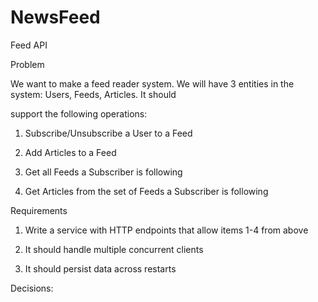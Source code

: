 # NewsFeed
Feed	API

Problem

We	want	to	make	a	feed	reader	system.	We	will	have	3	entities	in	the	system:	Users,	Feeds,	Articles.	It	should	

support	the	following	operations:

1. Subscribe/Unsubscribe	a	User	to	a	Feed

2. Add	Articles	to	a	Feed

3. Get	all	Feeds	a	Subscriber	is	following

4. Get	Articles	from	the	set	of	Feeds	a	Subscriber	is	following

Requirements

1. Write	a	service	with	HTTP	endpoints	that	allow	items	1-4	from	above

2. It	should	handle	multiple	concurrent	clients

3. It	should	persist	data	across	restarts

Decisions:


